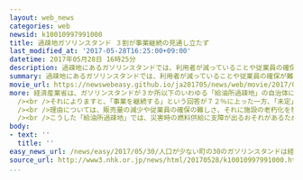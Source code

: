 ```yaml
---
layout: web_news
categories: web
newsid: k10010997991000
title: 過疎地ガソリンスタンド ３割が事業継続の見通し立たず
last_modified_at: '2017-05-28T16:25:00+09:00'
datetime: 2017年05月28日 16時25分
description: 過疎地にあるガソリンスタンドでは、利用者が減っていることや従業員の確保が難しいことから、事業を続ける見通しが立たないというところが、３割近くに上るという国の調査結果がまとまりました。
summary: 過疎地にあるガソリンスタンドでは、利用者が減っていることや従業員の確保が難しいことから、事業を続ける見通しが立たないというところが、３割近くに上るという国の調査結果がまとまりました。
movie_url: https://newswebeasy.github.io/ja201705/news/web/movie/2017/05/30/k10010997991000.mp4
more: 経済産業省は、ガソリンスタンドが３か所以下のいわゆる「給油所過疎地」の自治体にある１４３６店を対象にアンケート調査を行い、７２％に当たる１０４１店から回答がありました。<br
  /><br />それによりますと、「事業を継続する」という回答が７２％に上った一方、「未定」が１９％、「廃業を考えている」が９％に上り、事業を続ける見通しが立たないところが３割近くに上りました。<br
  /><br />理由については、販売量の減少や従業員の確保の難しさ、それに施設の老朽化を挙げるところが多く、今後、人口の減少に伴って経営が厳しいガソリンスタンドは、さらに増えることが見込まれるということです。<br
  /><br />こうした「給油所過疎地」では、災害時の燃料供給に支障が出るおそれがあるため、経済産業省は、自治体がガソリンスタンドを運営したり、店舗の統廃合を進めたりするなどの対策を支援する方針です。
body:
- text: ''
  title: ''
easy_news_url: /news/easy/2017/05/30/人口が少ない町の30のガソリンスタンドは経営が難しい/
source_url: http://www3.nhk.or.jp/news/html/20170528/k10010997991000.html
...
```

